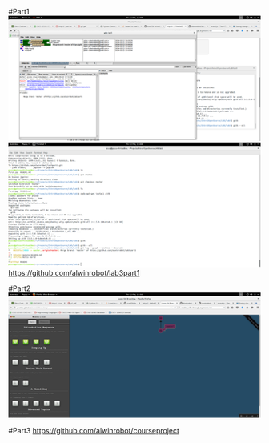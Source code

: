 #Part1
![Part1](https://raw.githubusercontent.com/alwinrobot/IntroToOS/master/screenshot1.png)
![Part2](https://raw.githubusercontent.com/alwinrobot/IntroToOS/master/screenshot2.png)
https://github.com/alwinrobot/lab3part1


#Part2
![Part3](https://raw.githubusercontent.com/alwinrobot/IntroToOS/master/screenshot3.png)

#Part3
https://github.com/alwinrobot/courseproject
